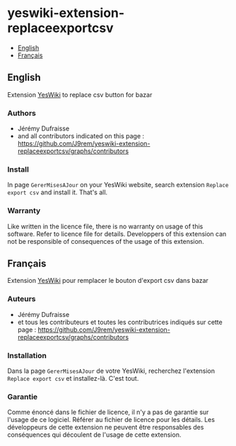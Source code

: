 # yeswiki-extension-replaceexportcsv

 - [English](#english)
 - [Français](#français)

## English

Extension [YesWiki](https://yeswiki.net/) to replace csv button for bazar

### Authors

 - Jérémy Dufraisse
 - and all contributors indicated on this page : <https://github.com/J9rem/yeswiki-extension-replaceexportcsv/graphs/contributors>

### Install

In page `GererMisesAJour` on your YesWiki website, search extension `Replace export csv` and install it. That's all.

### Warranty

Like written in the licence file, there is no warranty on usage of this software. Refer to licence file for details.
Developpers of this extension can not be responsible of consequences of the usage of this extension.

## Français

Extension [YesWiki](https://yeswiki.net/) pour remplacer le bouton d'export csv dans bazar

### Auteurs

 - Jérémy Dufraisse
 - et tous les contributeurs et toutes les contributrices indiqués sur cette page : <https://github.com/J9rem/yeswiki-extension-replaceexportcsv/graphs/contributors>

### Installation

Dans la page `GererMisesAJour` de votre YesWiki, recherchez l'extension `Replace export csv` et installez-là. C'est tout.

### Garantie

Comme énoncé dans le fichier de licence, il n'y a pas de garantie sur l'usage de ce logiciel. Référer au fichier de licence pour les détails.
Les développeurs de cette extension ne peuvent être responsables des conséquences qui découlent de l'usage de cette extension.